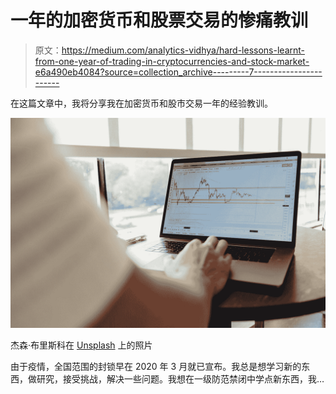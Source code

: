 # 一年的加密货币和股票交易的惨痛教训

> 原文：<https://medium.com/analytics-vidhya/hard-lessons-learnt-from-one-year-of-trading-in-cryptocurrencies-and-stock-market-e6a490eb4084?source=collection_archive---------7----------------------->

在这篇文章中，我将分享我在加密货币和股市交易一年的经验教训。

![](img/fa6f4448c983e9cfc963be96ff79e308.png)

杰森·布里斯科在 [Unsplash](https://unsplash.com?utm_source=medium&utm_medium=referral) 上的照片

由于疫情，全国范围的封锁早在 2020 年 3 月就已宣布。我总是想学习新的东西，做研究，接受挑战，解决一些问题。我想在一级防范禁闭中学点新东西，我…